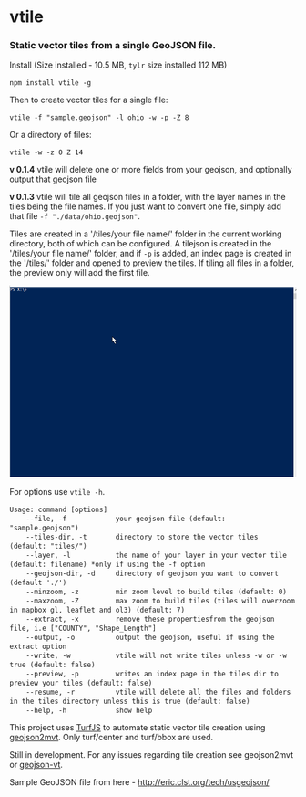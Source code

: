 # vtile
### Static vector tiles from a single GeoJSON file.

Install (Size installed - 10.5 MB, ``tylr`` size installed 112 MB)

    npm install vtile -g

Then to create vector tiles for a single file:

    vtile -f "sample.geojson" -l ohio -w -p -Z 8

Or a directory of files:

    vtile -w -z 0 Z 14

**v 0.1.4** vtile will delete one or more fields from your geojson, and optionally output that geojson file

**v 0.1.3** vtile will tile all geojson files in a folder, with the layer names in the tiles being the file names. If you just want to convert one file, simply add that file ``-f "./data/ohio.geojson"``.

Tiles are created in a '/tiles/your file name/' folder in the current working directory, both of which can be configured. A tilejson is created in the '/tiles/your file name/' folder, and if ``-p`` is added, an index page is created in the '/tiles/' folder and opened to preview the tiles. If tiling all files in a folder, the preview only will add the first file.

![](vtile.gif)

For options use ``vtile -h``.

```
Usage: command [options]
    --file, -f            your geojson file (default: "sample.geojson")
    --tiles-dir, -t       directory to store the vector tiles (default: "tiles/")
    --layer, -l           the name of your layer in your vector tile (default: filename) *only if using the -f option
    --geojson-dir, -d     directory of geojson you want to convert (default './')
    --minzoom, -z         min zoom level to build tiles (default: 0)
    --maxzoom, -Z         max zoom to build tiles (tiles will overzoom in mapbox gl, leaflet and ol3) (default: 7)
    --extract, -x         remove these propertiesfrom the geojson file, i.e ["COUNTY", "Shape_Length"]
    --output, -o          output the geojson, useful if using the extract option
    --write, -w           vtile will not write tiles unless -w or -w true (default: false)
    --preview, -p         writes an index page in the tiles dir to preview your tiles (default: false)
    --resume, -r          vtile will delete all the files and folders in the tiles directory unless this is true (default: false)
    --help, -h            show help
```

This project uses [TurfJS](https://github.com/Turfjs/turf/) to automate static vector tile creation using [geojson2mvt](https://github.com/NYCPlanning/geojson2mvt). Only turf/center and turf/bbox are used.

Still in development. For any issues regarding tile creation see geojson2mvt or [geojson-vt](https://github.com/mapbox/geojson-vt).

Sample GeoJSON file from here - http://eric.clst.org/tech/usgeojson/
